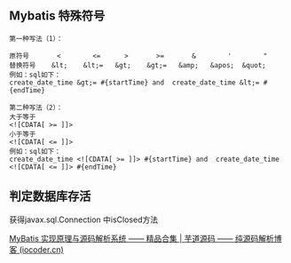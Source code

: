 ## Mybatis 特殊符号

```
第一种写法（1）：

原符号       <        <=      >       >=       &        '        "
替换符号    &lt;    &lt;=   &gt;    &gt;=   &amp;   &apos;  &quot;
例如：sql如下：
create_date_time &gt;= #{startTime} and  create_date_time &lt;= #{endTime}

第二种写法（2）：
大于等于
<![CDATA[ >= ]]>
小于等于
<![CDATA[ <= ]]>
例如：sql如下：
create_date_time <![CDATA[ >= ]]> #{startTime} and  create_date_time <![CDATA[ <= ]]> #{endTime}

```

## 判定数据库存活

获得javax.sql.Connection 中isClosed方法


[MyBatis 实现原理与源码解析系统 —— 精品合集 | 芋道源码 —— 纯源码解析博客 (iocoder.cn)](https://www.iocoder.cn/MyBatis/good-collection/?zhihu)

